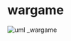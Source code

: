 # wargame

![uml _wargame ](https://user-images.githubusercontent.com/57361588/83975377-5d5fb600-a8fc-11ea-9522-630f75de6451.jpeg)
